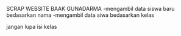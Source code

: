SCRAP WEBSITE BAAK GUNADARMA
-mengambil data siswa baru bedasarkan nama
-mengambil data siwa bedasarkan kelas

jangan lupa isi kelas